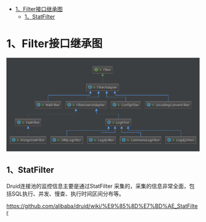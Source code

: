 
<!-- TOC -->

- [1、Filter接口继承图](#1filter接口继承图)
    - [1、StatFilter](#1statfilter)

<!-- /TOC -->

# 1、Filter接口继承图

![](../../pic/2020-06-27/2020-06-27-17-03-35.png)



## 1、StatFilter

Druid连接池的监控信息主要是通过StatFilter 采集的，采集的信息非常全面，包括SQL执行、并发、慢查、执行时间区间分布等。

https://github.com/alibaba/druid/wiki/%E9%85%8D%E7%BD%AE_StatFilter


















